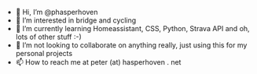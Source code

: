 - 👋 Hi, I’m @phasperhoven
- 👀 I’m interested in bridge and cycling
- 🌱 I’m currently learning Homeassistant, CSS, Python, Strava API and oh, lots of other stuff :-)
- 💞️ I’m not looking to collaborate on anything really, just using this for my personal projects
- 📫 How to reach me at peter (at) hasperhoven . net

<!---
phasperhoven/phasperhoven is a ✨ special ✨ repository because its `README.md` (this file) appears on your GitHub profile.
You can click the Preview link to take a look at your changes.
--->
